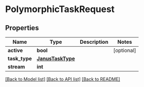 # PolymorphicTaskRequest


## Properties
Name | Type | Description | Notes
------------ | ------------- | ------------- | -------------
**active** | **bool** |  | [optional] 
**task_type** | [**JanusTaskType**](JanusTaskType.md) |  | 
**stream** | **int** |  | 

[[Back to Model list]](../README.md#documentation-for-models) [[Back to API list]](../README.md#documentation-for-api-endpoints) [[Back to README]](../README.md)


